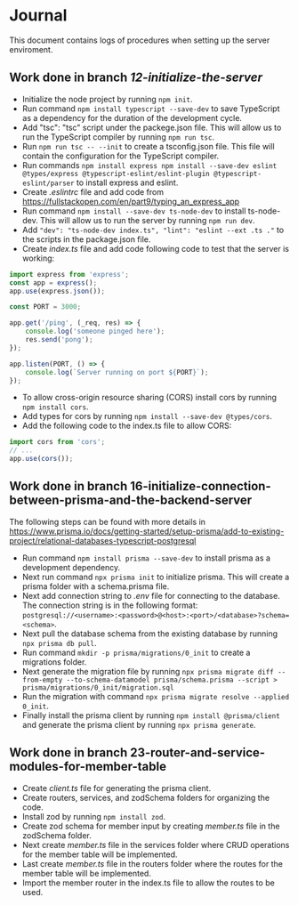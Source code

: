 # Journal

This document contains logs of procedures when setting up the server enviroment.

## Work done in branch *12-initialize-the-server*

* Initialize the node project by running `npm init`.
* Run command `npm install typescript --save-dev` to save TypeScript as a dependency for the duration of the development cycle.
* Add "tsc": "tsc" script under the packege.json file. This will allow us to run the TypeScript compiler by running `npm run tsc`.
* Run  `npm run tsc -- --init` to create a tsconfig.json file. This file will contain the configuration for the TypeScript compiler.
* Run commands ```npm install express
npm install --save-dev eslint @types/express @typescript-eslint/eslint-plugin @typescript-eslint/parser``` to install express and eslint.
* Create *.eslintrc* file and add code from <https://fullstackopen.com/en/part9/typing_an_express_app>
* Run command `npm install --save-dev ts-node-dev` to install ts-node-dev. This will allow us to run the server by running `npm run dev`.
* Add `"dev": "ts-node-dev index.ts",
    "lint": "eslint --ext .ts ."` to the scripts in the package.json file.
* Create *index.ts* file and add code following code to test that the server is working:

```javascript
import express from 'express';
const app = express();
app.use(express.json());

const PORT = 3000;

app.get('/ping', (_req, res) => {
    console.log('someone pinged here');
    res.send('pong');
});

app.listen(PORT, () => {
    console.log(`Server running on port ${PORT}`);
});
```

* To allow cross-origin resource sharing (CORS) install cors by running `npm install cors`.
* Add types for cors by running `npm install --save-dev @types/cors`.
* Add the following code to the index.ts file to allow CORS:

```javascript
import cors from 'cors';
// ...
app.use(cors());
```

## Work done in branch 16-initialize-connection-between-prisma-and-the-backend-server

The following steps can be found with more details in <https://www.prisma.io/docs/getting-started/setup-prisma/add-to-existing-project/relational-databases-typescript-postgresql>

* Run command `npm install prisma --save-dev` to install prisma as a development dependency.
* Next run command `npx prisma init` to initialize prisma. This will create a prisma folder with a schema.prisma file.
* Next add connection string to *.env* file for connecting to the database. The connection string is in the following format: `postgresql://<username>:<password>@<host>:<port>/<database>?schema=<schema>`.
* Next pull the database schema from the existing database by running `npx prisma db pull`.
* Run command `mkdir -p prisma/migrations/0_init` to create a migrations folder.
* Next generate the migration file by running `npx prisma migrate diff --from-empty --to-schema-datamodel prisma/schema.prisma --script > prisma/migrations/0_init/migration.sql`
* Run the migration with command `npx prisma migrate resolve --applied 0_init`.
* Finally install the prisma client by running `npm install @prisma/client` and generate the prisma client by running `npx prisma generate`.

## Work done in branch 23-router-and-service-modules-for-member-table

* Create *client.ts* file for generating the prisma client.
* Create routers, services, and zodSchema folders for organizing the code.
* Install zod by running `npm install zod`.
* Create zod schema for member input by creating *member.ts* file in the zodSchema folder.
* Next create *member.ts* file in the services folder where CRUD operations for the member table will be implemented.
* Last create *member.ts* file in the routers folder where the routes for the member table will be implemented.
* Import the member router in the index.ts file to allow the routes to be used.
